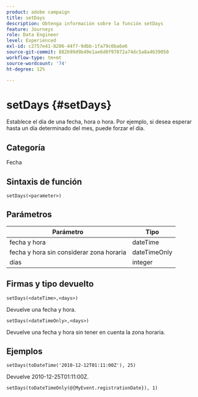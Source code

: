 ```yaml
---
product: adobe campaign
title: setDays
description: Obtenga información sobre la función setDays
feature: Journeys
role: Data Engineer
level: Experienced
exl-id: c2757e41-8206-44f7-9dbb-1fa79c0ba6e6
source-git-commit: 882b99d9b49e1ae6d0f97872a74dc5a8a4639050
workflow-type: tm+mt
source-wordcount: '74'
ht-degree: 12%

---
```


# setDays {#setDays}

Establece el día de una fecha, hora o hora. Por ejemplo, si desea esperar hasta un día determinado del mes, puede forzar el día.

## Categoría

Fecha

## Sintaxis de función

`setDays(<parameter>)`

## Parámetros

| Parámetro | Tipo |
|--- |--- |
| fecha y hora | dateTime |
| fecha y hora sin considerar zona horaria | dateTimeOnly |
| días | integer |

## Firmas y tipo devuelto

`setDays(<dateTime>,<days>)`

Devuelve una fecha y hora.

`setDays(<dateTimeOnly>,<days>)`

Devuelve una fecha y hora sin tener en cuenta la zona horaria.

## Ejemplos

`setDays(toDateTime('2010-12-12T01:11:00Z'), 25)`

Devuelve 2010-12-25T01:11:00Z.

`setDays(toDateTimeOnly(@{MyEvent.registrationDate}), 1)`
